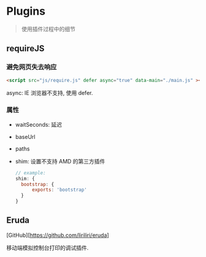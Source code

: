 # Plugins

> 使用插件过程中的细节



## requireJS

### 避免网页失去响应

```html
<script src="js/require.js" defer async="true" data-main="./main.js" ></script>
```

async: IE 浏览器不支持, 使用 defer. 

### 属性

+ waitSeconds: 延迟

+ baseUrl

+ paths

+ shim: 设置不支持 AMD 的第三方插件

  ```js
  // example: 
  shim: {
  	bootstrap: {
  		exports: 'bootstrap'
  	}
  }
  ```



## Eruda

[GitHub][https://github.com/liriliri/eruda]

移动端模拟控制台打印的调试插件.